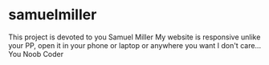 # samuelmiller
This project is devoted to you Samuel Miller
My website is responsive unlike your PP, open it in your phone or laptop or anywhere you want I don't care... You Noob Coder


